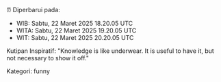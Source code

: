 ⏰ Diperbarui pada:
- WIB: Sabtu, 22 Maret 2025 18.20.05 UTC
- WITA: Sabtu, 22 Maret 2025 19.20.05 UTC
- WIT: Sabtu, 22 Maret 2025 20.20.05 UTC

Kutipan Inspiratif:
"Knowledge is like underwear. It is useful to have it, but not necessary to show it off."


Kategori: funny

